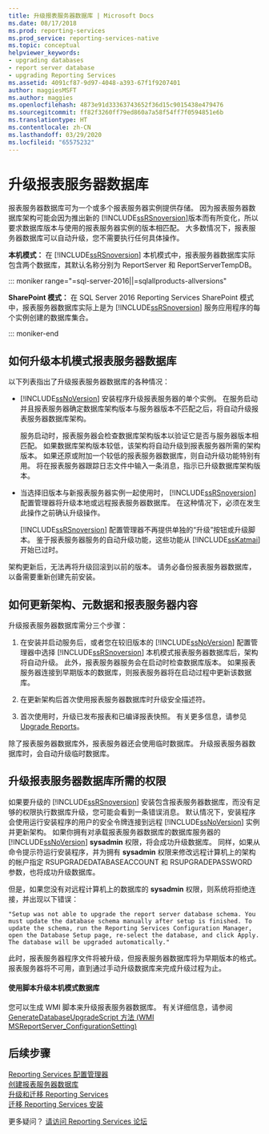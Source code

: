 ```yaml
---
title: 升级报表服务器数据库 | Microsoft Docs
ms.date: 08/17/2018
ms.prod: reporting-services
ms.prod_service: reporting-services-native
ms.topic: conceptual
helpviewer_keywords:
- upgrading databases
- report server database
- upgrading Reporting Services
ms.assetid: 4091cf87-9d97-4048-a393-67f1f9207401
author: maggiesMSFT
ms.author: maggies
ms.openlocfilehash: 4873e91d33363743652f36d15c9015438e479476
ms.sourcegitcommit: ff82f3260ff79ed860a7a58f54ff7f0594851e6b
ms.translationtype: HT
ms.contentlocale: zh-CN
ms.lasthandoff: 03/29/2020
ms.locfileid: "65575232"
---
```

# <a name="upgrade-a-report-server-database"></a>升级报表服务器数据库

报表服务器数据库可为一个或多个报表服务器实例提供存储。 因为报表服务器数据库架构可能会因为推出新的 [!INCLUDE[ssRSnoversion](../../includes/ssrsnoversion-md.md)]版本而有所变化，所以要求数据库版本与使用的报表服务器实例的版本相匹配。 大多数情况下，报表服务器数据库可以自动升级，您不需要执行任何具体操作。  
  
 **本机模式：** 在 [!INCLUDE[ssRSnoversion](../../includes/ssrsnoversion-md.md)] 本机模式中，报表服务器数据库实际包含两个数据库，其默认名称分别为 ReportServer 和 ReportServerTempDB。  

::: moniker range="=sql-server-2016||=sqlallproducts-allversions"
  
 **SharePoint 模式：** 在 SQL Server 2016 Reporting Services SharePoint 模式中，报表服务器数据库实际上是为 [!INCLUDE[ssRSnoversion](../../includes/ssrsnoversion-md.md)] 服务应用程序的每个实例创建的数据库集合。  

::: moniker-end

## <a name="ways-to-upgrade-a-native-mode-report-server-database"></a>如何升级本机模式报表服务器数据库

 以下列表指出了升级报表服务器数据库的各种情况：  
  
-   [!INCLUDE[ssNoVersion](../../includes/ssnoversion-md.md)] 安装程序升级报表服务器的单个实例。 在服务启动并且报表服务器确定数据库架构版本与服务器版本不匹配之后，将自动升级报表服务器数据库架构。  
  
     服务启动时，报表服务器会检查数据库架构版本以验证它是否与服务器版本相匹配。 如果数据库架构版本较低，该架构将自动升级到报表服务器所需的架构版本。 如果还原或附加一个较低的报表服务器数据库，则自动升级功能特别有用。 将在报表服务器跟踪日志文件中输入一条消息，指示已升级数据库架构版本。  
  
-   当选择旧版本与新报表服务器实例一起使用时， [!INCLUDE[ssRSnoversion](../../includes/ssrsnoversion-md.md)] 配置管理器将升级本地或远程报表服务器数据库。 在这种情况下，必须在发生此操作之前确认升级操作。  
  
     [!INCLUDE[ssRSnoversion](../../includes/ssrsnoversion-md.md)] 配置管理器不再提供单独的“升级”按钮或升级脚本。 鉴于报表服务器服务的自动升级功能，这些功能从 [!INCLUDE[ssKatmai](../../includes/sskatmai-md.md)] 开始已过时。  
  
 架构更新后，无法再将升级回滚到以前的版本。 请务必备份报表服务器数据库，以备需要重新创建先前安装。  
  
## <a name="how-the-schema-metadata-and-report-server-content-is-updated"></a>如何更新架构、元数据和报表服务器内容  
 升级报表服务器数据库需分三个步骤：  
  
1.  在安装并启动服务后，或者您在较旧版本的 [!INCLUDE[ssNoVersion](../../includes/ssnoversion-md.md)] 配置管理器中选择 [!INCLUDE[ssRSnoversion](../../includes/ssrsnoversion-md.md)] 本机模式报表服务器数据库后，架构将自动升级。 此外，报表服务器服务会在启动时检查数据库版本。 如果报表服务器连接到早期版本的数据库，则报表服务器将在启动过程中更新该数据库。  
  
2.  在更新架构后首次使用报表服务器数据库时升级安全描述符。  
  
3.  首次使用时，升级已发布报表和已编译报表快照。 有关更多信息，请参见 [Upgrade Reports](../../reporting-services/install-windows/upgrade-reports.md)。  
  
 除了报表服务器数据库外，报表服务器还会使用临时数据库。 升级报表服务器数据库时，会自动升级临时数据库。  
  
## <a name="permissions-required-to-upgrade-a-report-server-database"></a>升级报表服务器数据库所需的权限  
 如果要升级的 [!INCLUDE[ssRSnoversion](../../includes/ssrsnoversion-md.md)] 安装包含报表服务器数据库，而没有足够的权限执行数据库升级，您可能会看到一条错误消息。 默认情况下，安装程序会使用运行安装程序的用户的安全令牌连接到远程 [!INCLUDE[ssNoVersion](../../includes/ssnoversion-md.md)] 实例并更新架构。 如果你拥有对承载报表服务器数据库的数据库服务器的 [!INCLUDE[ssNoVersion](../../includes/ssnoversion-md.md)] **sysadmin** 权限，将会成功升级数据库。 同样，如果从命令提示符运行安装程序，并为拥有 **sysadmin** 权限来修改远程计算机上的架构的帐户指定 RSUPGRADEDATABASEACCOUNT 和 RSUPGRADEPASSWORD 参数，也将成功升级数据库。  
  
 但是，如果您没有对远程计算机上的数据库的 **sysadmin** 权限，则系统将拒绝连接，并出现以下错误：  
  
 `"Setup was not able to upgrade the report server database schema. You must update the database schema manually after setup is finished. To update the schema, run the Reporting Services Configuration Manager, open the Database Setup page, re-select the database, and click Apply. The database will be upgraded automatically."`  
  
 此时，报表服务器程序文件将被升级，但报表服务器数据库将为早期版本的格式。 报表服务器将不可用，直到通过手动升级数据库来完成升级过程为止。  
  
#### <a name="to-upgrade-a-native-mode-database-with-scripts"></a>使用脚本升级本机模式数据库  
 您可以生成 WMI 脚本来升级报表服务器数据库。 有关详细信息，请参阅 [GenerateDatabaseUpgradeScript 方法 (WMI MSReportServer_ConfigurationSetting)](../../reporting-services/wmi-provider-library-reference/configurationsetting-method-generatedatabaseupgradescript.md)  
  
## <a name="next-steps"></a>后续步骤

[Reporting Services 配置管理器](../../reporting-services/install-windows/reporting-services-configuration-manager-native-mode.md)   
[创建报表服务器数据库](../../reporting-services/install-windows/ssrs-report-server-create-a-report-server-database.md)  
[升级和迁移 Reporting Services](../../reporting-services/install-windows/upgrade-and-migrate-reporting-services.md)   
[迁移 Reporting Services 安装](../../reporting-services/install-windows/migrate-a-reporting-services-installation-native-mode.md)  

更多疑问？ [请访问 Reporting Services 论坛](https://go.microsoft.com/fwlink/?LinkId=620231)
